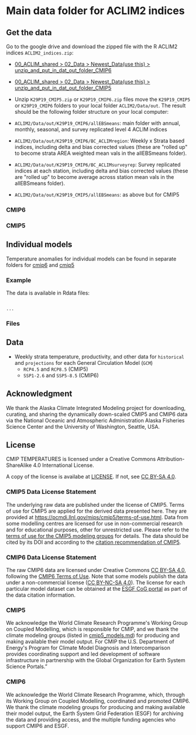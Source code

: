 # Main data folder for ACLIM2 indices


## Get the data

Go to the google drive and download the zipped file with the R ACLIM2 indices `ACLIM2_indices.zip`:

* [00_ACLIM_shared > 02_Data > Newest_Data(use this) > unzip_and_put_in_dat_out_folder_CMIP6](https://drive.google.com/drive/u/1/folders/1clPtrPCQMPcwqr8UE78_Sd2IGwyBuDcD)  

* [00_ACLIM_shared > 02_Data > Newest_Data(use this) > unzip_and_put_in_dat_out_folder_CMIP5](https://drive.google.com/drive/u/1/folders/1t_JqDBQU-Fyy5nvIYRAmVcqzWi4mq7mk)

* Unzip `K29P19_CMIP5.zip` or `K29P19_CMIP6.zip` files move the `K29P19_CMIP5` or `K29P19_CMIP6` folders to your local folder `ACLIM2/Data/out`. The result should be the following folder structure on your local computer:  
* `ACLIM2/Data/out/K29P19_CMIP6/allEBSmeans`: main folder with annual, monthly, seasonal, and survey replicated level 4 ACLIM indices
* `ACLIM2/Data/out/K29P19_CMIP6/BC_ACLIMregion`: Weekly x Strata based indices, including delta and bias corrected values (these are "rolled up" to become strata AREA weighted mean vals in the allEBSmeans folder).
* `ACLIM2/Data/out/K29P19_CMIP6/BC_ACLIMsurveyrep`: Survey replicated indices at each station, including delta and bias corrected values (these are "rolled up" to become average across station mean vals in the allEBSmeans folder).

* `ACLIM2/Data/out/K29P19_CMIP5/allEBSmeans`: as above but for CMIP5

### CMIP6


### CMIP5


## Individual models

Temperature anomalies for individual models can be found in separate folders for [cmip6](temperatures/cmip6/csv/) and [cmip5](temperatures/cmip5/csv/)

### Example
The data is available in Rdata files:
``` csv

...
```

### Files


## Data
 * Weekly strata temperature, productivity, and other data for `historical` and `projections` for each General Circulation Model (`GCM`)
   * `RCP4.5` and `RCP8.5` (CMIP5)
   * `SSP1-2.6` and `SSP5-8.5` (CMIP6)


## Acknowledgment

We thank the Alaska Climate Integrated Modeling project for downloading, curating, and sharing the dynamically down-scaled CMIP5 and CMIP6 data via the National Oceanic and Atmospheric Administration Alaska Fisheries Science Center and the University of Washington, Seattle, USA.

## License

CMIP TEMPERATURES is licensed under a Creative Commons Attribution-ShareAlike 4.0 International License.

A copy of the license is availabe at [LICENSE](LICENSE). If not, see [CC BY-SA 4.0](http://creativecommons.org/licenses/by-sa/4.0/).

### CMIP5 Data License Statement

The underlying raw data are published under the license of CMIP5. Terms of use for CMIP5 are applied for the derived data presented here. They are provided at https://pcmdi.llnl.gov/mips/cmip5/terms-of-use.html. Data from some modelling centres are licensed for use in non-commercial research and for educational purposes, other for unrestricted use. Please refer to the [terms of use for the CMIP5 modeling groups](https://pcmdi.llnl.gov/mips/cmip5/docs/CMIP5_modeling_groups.pdf) for details.
The data should be cited by its DOI and according to the [citation recommendation of CMIP5](https://pcmdi.llnl.gov/mips/cmip5/citation.html).

### CMIP6 Data License Statement

The raw CMIP6 data are licensed under Creative Commons [CC BY-SA 4.0](https://creativecommons.org/licenses/by-sa/4.0), following the [CMIP6 Terms of Use](https://pcmdi.llnl.gov/CMIP6/TermsOfUse). Note that some models publish the data under a non-commercial license ([CC BY-NC-SA 4.0](https://creativecommons.org/licenses/by-nc-sa/4.0/)). The license for each particular model dataset can be obtained at the [ESGF CoG portal](https://esgf-node.llnl.gov/search/cmip6) as part of the data citation information.


### CMIP5

We acknowledge the World Climate Research Programme's Working Group on Coupled Modelling, which is responsible for CMIP, and we thank the climate modeling groups (listed in [cmip5_models.md](cmip5_models.md)) for producing and making available their model output. For CMIP the U.S. Department of Energy's Program for Climate Model Diagnosis and Intercomparison provides coordinating support and led development of software infrastructure in partnership with the Global Organization for Earth System Science Portals.”

### CMIP6

We acknowledge the World Climate Research Programme, which, through its Working Group on Coupled Modelling, coordinated and promoted CMIP6. We thank the climate modeling groups for producing and making available their model output, the Earth System Grid Federation (ESGF) for archiving the data and providing access, and the multiple funding agencies who support CMIP6 and ESGF.
